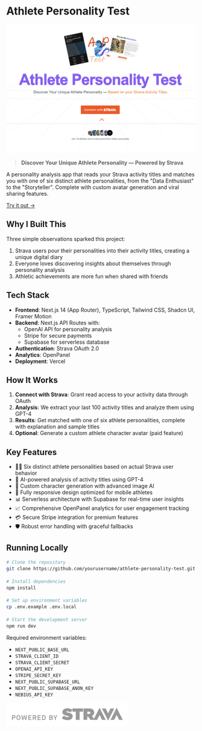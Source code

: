 # Athlete Personality Test

![Athlete Personality Test Preview](/public/preview.png)

> **Discover Your Unique Athlete Personality — Powered by Strava**

A personality analysis app that reads your Strava activity titles and matches you with one of six distinct athlete personalities, from the "Data Enthusiast" to the "Storyteller". Complete with custom avatar generation and viral sharing features.

[Try it out →](https://www.athletepersonalitytest.com)

## Why I Built This

Three simple observations sparked this project:

1. Strava users pour their personalities into their activity titles, creating a unique digital diary
2. Everyone loves discovering insights about themselves through personality analysis
3. Athletic achievements are more fun when shared with friends

## Tech Stack

- **Frontend**: Next.js 14 (App Router), TypeScript, Tailwind CSS, Shadcn UI, Framer Motion
- **Backend**: Next.js API Routes with:
  - OpenAI API for personality analysis
  - Stripe for secure payments
  - Supabase for serverless database
- **Authentication**: Strava OAuth 2.0
- **Analytics**: OpenPanel
- **Deployment**: Vercel

## How It Works

1. **Connect with Strava**: Grant read access to your activity data through OAuth
2. **Analysis**: We extract your last 100 activity titles and analyze them using GPT-4
3. **Results**: Get matched with one of six athlete personalities, complete with explanation and sample titles
4. **Optional**: Generate a custom athlete character avatar (paid feature)

## Key Features

- 🏃‍♂️ Six distinct athlete personalities based on actual Strava user behavior
- 🤖 AI-powered analysis of activity titles using GPT-4
- 🎯 Custom character generation with advanced image AI
- 📱 Fully responsive design optimized for mobile athletes
- 📊 Serverless architecture with Supabase for real-time user insights
- 📈 Comprehensive OpenPanel analytics for user engagement tracking
- 💳 Secure Stripe integration for premium features
- 🛡️ Robust error handling with graceful fallbacks

## Running Locally

```bash
# Clone the repository
git clone https://github.com/yourusername/athlete-personality-test.git

# Install dependencies
npm install

# Set up environment variables
cp .env.example .env.local

# Start the development server
npm run dev
```

Required environment variables:
- `NEXT_PUBLIC_BASE_URL`
- `STRAVA_CLIENT_ID`
- `STRAVA_CLIENT_SECRET`
- `OPENAI_API_KEY`
- `STRIPE_SECRET_KEY`
- `NEXT_PUBLIC_SUPABASE_URL`
- `NEXT_PUBLIC_SUPABASE_ANON_KEY`
- `NEBIUS_API_KEY`

![Powered by Strava](public/api_logo_pwrdBy_strava_horiz_gray.svg)
